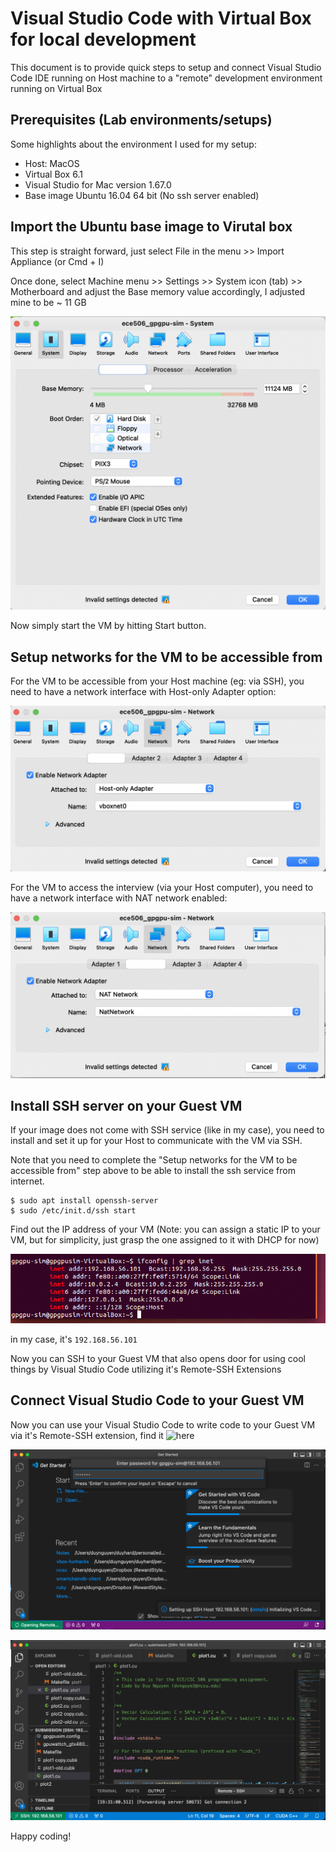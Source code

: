 # Visual Studio Code with Virtual Box for local development

This document is to provide quick steps to setup and connect Visual Studio Code IDE running on Host machine to a "remote" development environment running on Virtual Box

## Prerequisites (Lab environments/setups)

Some highlights about the environment I used for my setup:

- Host: MacOS
- Virtual Box 6.1
- Visual Studio for Mac version 1.67.0
- Base image Ubuntu 16.04 64 bit (No ssh server enabled)

## Import the Ubuntu base image to Virutal box

This step is straight forward, just select File in the menu >> Import Appliance (or Cmd + I)

Once done, select Machine menu >> Settings >> System icon (tab) >> Motherboard and adjust the Base memory value accordingly, I adjusted mine to be ~ 11 GB

![image](images/memory.png)

Now simply start the VM by hitting Start button.

## Setup networks for the VM to be accessible from 

For the VM to be accessible from your Host machine (eg: via SSH), you need to have a network interface with Host-only Adapter option:

![image](images/host-only.png)

For the VM to access the interview (via your Host computer), you need to have a network interface with NAT network enabled:

![image](images/nat.png)

## Install SSH server on your Guest VM

If your image does not come with SSH service (like in my case), you need to install and set it up for your Host to communicate with the VM via SSH.

Note that you need to complete the "Setup networks for the VM to be accessible from" step above to be able to install the ssh service from internet.

```code
$ sudo apt install openssh-server
$ sudo /etc/init.d/ssh start
```

Find out the IP address of your VM (Note: you can assign a static IP to your VM, but for simplicity, just grasp the one assigned to it with DHCP for now)

![image](images/ip-network.png)

in my case, it's `192.168.56.101` 

Now you can SSH to your Guest VM that also opens door for using cool things by Visual Studio Code utilizing it's Remote-SSH Extensions

## Connect Visual Studio Code to your Guest VM

Now you can use your Visual Studio Code to write code to your Guest VM via it's Remote-SSH extension, find it ![here](https://code.visualstudio.com/docs/remote/ssh)

![VC1](images/vc1.png)

![VC2](images/vc2.png)

Happy coding!






